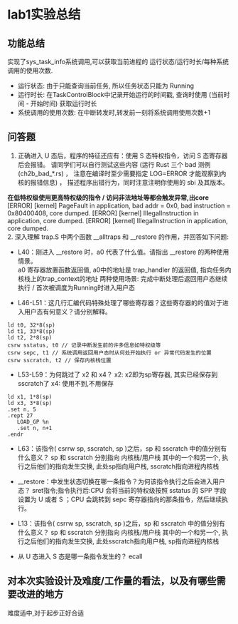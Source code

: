 # lab1实验总结
## 功能总结
实现了sys_task_info系统调用,可以获取当前进程的 运行状态/运行时长/每种系统调用的使用次数.  
- 运行状态: 由于只能查询当前任务, 所以任务状态只能为 Running
- 运行时长: 在TaskControlBlock中记录开始运行的时间戳, 查询时使用 (当前时间 - 开始时间) 获取运行时长
- 系统调用的使用次数: 在中断转发时,转发前一刻将系统调用使用次数+1
## 问答题
1. 正确进入 U 态后，程序的特征还应有：使用 S 态特权指令，访问 S 态寄存器后会报错。 请同学们可以自行测试这些内容 (运行 Rust 三个 bad 测例 (ch2b_bad_*.rs) ， 注意在编译时至少需要指定 LOG=ERROR 才能观察到内核的报错信息) ， 描述程序出错行为，同时注意注明你使用的 sbi 及其版本。
  
**在低特权级使用更高特权级的指令 / 访问非法地址等都会触发异常,出core**
[ERROR] [kernel] PageFault in application, bad addr = 0x0, bad instruction = 0x80400408, core dumped.
[ERROR] [kernel] IllegalInstruction in application, core dumped.
[ERROR] [kernel] IllegalInstruction in application, core dumped.  
2. 深入理解 trap.S 中两个函数 __alltraps 和 __restore 的作用，并回答如下问题:

- L40：刚进入 __restore 时，a0 代表了什么值。请指出 __restore 的两种使用情景。  
a0 寄存器放置函数返回值, a0中的地址是 trap_handler 的返回值, 指向任务内核栈上的trap_context的地址
两种使用场景: 完成中断处理后返回用户态继续执行 / 首次被调度为Running时进入用户态

- L46-L51：这几行汇编代码特殊处理了哪些寄存器？这些寄存器的的值对于进入用户态有何意义？请分别解释。
```
ld t0, 32*8(sp)
ld t1, 33*8(sp)
ld t2, 2*8(sp)
csrw sstatus, t0 // 记录中断发生前的许多信息如特权级等
csrw sepc, t1 // 系统调用返回用户态时从何处开始执行 or 异常代码发生的位置
csrw sscratch, t2 // 保存内核栈位置
```

- L53-L59：为何跳过了 x2 和 x4？
x2: x2即为sp寄存器, 其实已经保存到sscratch了
x4: 使用不到,不用保存
```
ld x1, 1*8(sp)
ld x3, 3*8(sp)
.set n, 5
.rept 27
   LOAD_GP %n
   .set n, n+1
.endr
```
- L63：该指令( csrrw sp, sscratch, sp )之后，sp 和 sscratch 中的值分别有什么意义？
sp 和 sscratch 分别指向 内核栈/用户栈 其中的一个和另一个, 执行之后他们的指向发生交换, 此处sp指向用户栈, sscratch指向进程内核栈

- __restore：中发生状态切换在哪一条指令？为何该指令执行之后会进入用户态？
sret指令;指令执行后:CPU 会将当前的特权级按照 sstatus 的 SPP 字段设置为 U 或者 S ；CPU 会跳转到 sepc 寄存器指向的那条指令，然后继续执行。

- L13：该指令( csrrw sp, sscratch, sp )之后，sp 和 sscratch 中的值分别有什么意义？
sp 和 sscratch 分别指向 内核栈/用户栈 其中的一个和另一个, 执行之后他们的指向发生交换, 此处sscratch指向用户栈, sp指向进程内核栈

- 从 U 态进入 S 态是哪一条指令发生的？
ecall
## 对本次实验设计及难度/工作量的看法，以及有哪些需要改进的地方
难度适中,对于起步正好合适
